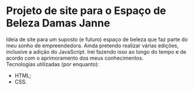 # Projeto de site para o Espaço de Beleza Damas Janne
Ideia de site para um suposto (e futuro) espaço de beleza que faz parte do meu sonho de empreendedora.
Ainda pretendo realizar várias edições, inclusive a adição do JavaScript. Irei fazendo isso ao longo do tempo e de acordo com o aprimoramento dos meus conhecimentos. <br>
Tecnologias utilizadas (por enquanto):
- HTML;
- CSS.

